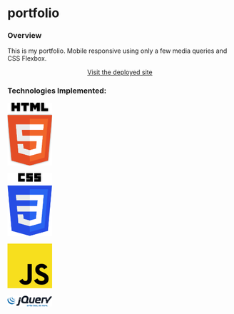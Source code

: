 # portfolio

### Overview

This is my portfolio.  Mobile responsive using only a few media queries and CSS Flexbox.

<p align="center"><a href=https://alex-engelmann.github.io/portfolio/> Visit the deployed site</a></p>

### Technologies Implemented:

<img src="./assets/images/tech/html5.svg" alt="HTML5"
	width="100" />
  
<img src="./assets/images/tech/css-3.svg" alt="CSS3"
	width="100" />
  
<img src="./assets/images/tech/javascript-4.svg" alt="JavaScript"
	width="100" />

<img src="./assets/images/tech/jquery.svg" alt="jQuery"
  width="100">
